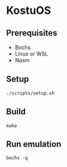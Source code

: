 # KostuOS

## Prerequisites
- Bochs
- Linux or WSL
- Nasm

## Setup
```./scripts/setup.sh```

## Build
```make```

## Run emulation
```bochs -q```
